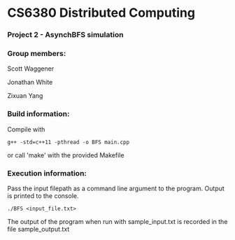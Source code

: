 # CS6380 Distributed Computing

### Project 2 - AsynchBFS simulation

### Group members:

Scott Waggener

Jonathan White

Zixuan Yang

### Build information:

Compile with

	g++ -std=c++11 -pthread -o BFS main.cpp
	
or call 'make' with the provided Makefile

### Execution information:

Pass the input filepath as a command line argument to the program. Output is printed to the console.

	./BFS <input_file.txt>

The output of the program when run with sample_input.txt is recorded in the file sample_output.txt

